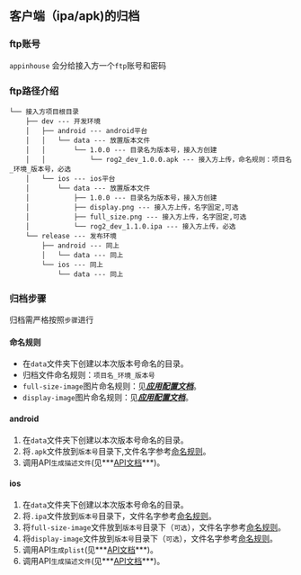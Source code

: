 ## 客户端（ipa/apk)的归档

### ftp账号

`appinhouse` 会分给接入方一个`ftp`账号和密码

### ftp路径介绍

```
└── 接入方项目根目录
    ├── dev --- 开发环境
    │   ├── android --- android平台
    │   │   └── data --- 放置版本文件
    │   │       └── 1.0.0 --- 目录名为版本号，接入方创建
    │   │           └── rog2_dev_1.0.0.apk --- 接入方上传，命名规则：项目名_环境_版本号，必选
    │   └── ios --- ios平台
    │       └── data --- 放置版本文件
    │           ├── 1.0.0 --- 目录名为版本号，接入方创建
    │           ├── display.png --- 接入方上传，名字固定,可选
    │           ├── full_size.png --- 接入方上传，名字固定,可选
    │           └── rog2_dev_1.1.0.ipa --- 接入方上传，必选
    └── release --- 发布环境
        ├── android --- 同上
        │   └── data --- 同上
        └── ios --- 同上
            └── data --- 同上
```

### 归档步骤

归档需严格按照`步骤`进行

#### 命名规则
- 在`data`文件夹下创建以本次版本号命名的目录。
- 归档文件命名规则：`项目名_环境_版本号`
- `full-size-image`图片命名规则：见[***应用配置文档***](conf.md#full_size_image)。
- `display-image`图片命名规则：见[***应用配置文档***](conf.md#display_image)。

#### android

1. 在`data`文件夹下创建以本次版本号命名的目录。
2. 将`.apk`文件放到`版本号`目录下,文件名字参考[命名规则](#命名规则)。
3. 调用API`生成描述文件`(见***[API文档](api.md#生成描述文件)***)。


	
#### ios

1. 在`data`文件夹下创建以本次版本号命名的目录。
2. 将`.ipa`文件放到`版本号`目录下，文件名字参考[命名规则](#命名规则)。
3. 将`full-size-image`文件放到`版本号`目录下（`可选`），文件名字参考[命名规则](#命名规则)。
4. 将`display-image`文件放到`版本号`目录下（`可选`），文件名字参考[命名规则](#命名规则)。
5. 调用API`生成plist`(见***[API文档](api.md#生成plist)***)。
6. 调用API`生成描述文件`(见***[API文档](api.md#生成描述文件)***)。
